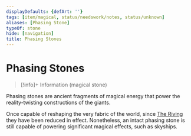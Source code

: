 ```yaml
---
displayDefaults: {defArt: ''}
tags: [item/magical, status/needswork/notes, status/unknown]
aliases: [Phasing Stone]
typeOf: stone
hide: [navigation]
title: Phasing Stones
---
```

# Phasing Stones
>[!info]+ Information
> (magical stone)

Phasing stones are ancient fragments of magical energy that power the reality-twisting constructions of the giants. 

Once capable of reshaping the very fabric of the world, since [The Riving](<../../events/ancient/the-riving.md>) they have been reduced in effect. Nonetheless, an intact phasing stone is still capable of powering significant magical effects, such as skyships.

